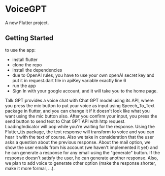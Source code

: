 # VoiceGPT

A new Flutter project.

## Getting Started

to use the app:
- install flutter
- clone the repo
- install the dependencies
- due to OpenAI rules, you have to use your own openAI secret key and put it in request.dart file in apiKey variable exactly line 6
- run the app
- Sign In with your google account, and it will take you to the home page.


Talk GPT provides a voice chat with Chat GPT model using its API, where you press the mic button to put your voice as input using Speech_To_Text package in flutter, and you can change it if it doesn't look like what you want using the mic button also. After you confirm your input, you press the send button to send text to Chat GPT API with http request. LoadingIndicator will pop while you're waiting for the response. Using the Flutter_tts package, the text response will transform to voice and you can hear it with the text of course. Also we take in consideration that the user asks a question about the previous response. About the mail option, we show the user emails from his account (we haven't implemented it yet) and he can generate a response for any email using the "generate" button. If the response doesn't satisfy the user, he can generate another response. Also, we plan to add voice to generate other option (make the response shorter, make it more formal, ...). 

